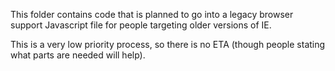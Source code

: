 This folder contains code that is planned to go into a legacy browser support Javascript file for people targeting older versions of IE.

This is a very low priority process, so there is no ETA (though people stating what parts are needed will help).
